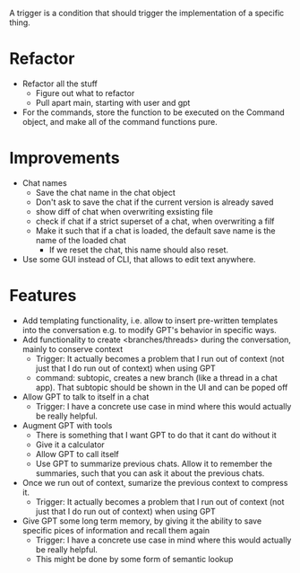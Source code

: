 A trigger is a condition that should trigger the implementation of a specific thing.

# Refactor
- Refactor all the stuff
    - Figure out what to refactor
    - Pull apart main, starting with user and gpt
- For the commands, store the function to be executed on the Command object, and make all of the command functions pure.

# Improvements
- Chat names
    - Save the chat name in the chat object
    - Don't ask to save the chat if the current version is already saved
    - show diff of chat when overwriting exsisting file
    - check if chat if a strict superset of a chat, when overwriting a filf
    - Make it such that if a chat is loaded, the default save name is the name of the loaded chat
        - If we reset the chat, this name should also reset.
- Use some GUI instead of CLI, that allows to edit text anywhere.

# Features
- Add templating functionality, i.e. allow to insert pre-written templates into the conversation e.g. to modify GPT's behavior in specific ways.
- Add functionality to create <branches/threads> during the conversation, mainly to conserve context
    - Trigger: It actually becomes a problem that I run out of context (not just that I do run out of context) when using GPT
    - command: subtopic, creates a new branch (like a thread in a chat app). That subtopic should be shown in the UI and can be poped off
- Allow GPT to talk to itself in a chat
    - Trigger: I have a concrete use case in mind where this would actually be really helpful. 
- Augment GPT with tools
    - There is something that I want GPT to do that it cant do without it
    - Give it a calculator
    - Allow GPT to call itself
    - Use GPT to summarize previous chats. Allow it to remember the summaries, such that you can ask it about the previous chats.
- Once we run out of context, sumarize the previous context to compress it.
    - Trigger: It actually becomes a problem that I run out of context (not just that I do run out of context) when using GPT
- Give GPT some long term memory, by giving it the ability to save specific pices of information and recall them again
    - Trigger: I have a concrete use case in mind where this would actually be really helpful. 
    - This might be done by some form of semantic lookup